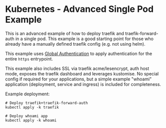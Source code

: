 
# Kubernetes - Advanced Single Pod Example

This is an advanced example of how to deploy traefik and traefik-forward-auth in a single pod. This example is a good starting point for those who already have a manually defined traefik config (e.g. not using helm).

This example uses [Global Authentication](https://github.com/priyankub/traefik-forward-auth/blob/master/README.md#global-authentication) to apply authentication for the entire `https` entrypoint.

This example also includes SSL via traefik acme/lesencrypt, auth host mode, exposes the traefik dashboard and leverages kustomise. No special config if required for your applications, but a simple example "whoami" application (deployment, service and ingress) is included for completeness.

Example deployment:

```
# Deploy traefik+traefik-forward-auth
kubectl apply -k traefik

# Deploy whoami app
kubectl apply -k whoami
```

